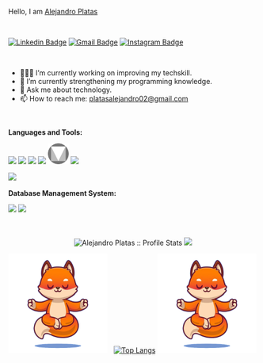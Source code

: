Hello, I am [Alejandro Platas](https://github.com/alejandroplt)

<!--<p align="center">
  <a href="https://git.io/typing-svg"><img src="https://readme-typing-svg.demolab.com?font=Fira+Code&pause=1000&color=CFE300&background=FFFFFF00&width=435&lines=Hello%2C+welcome+to+my+GitHub;I'm+Alejandro+Platas" alt="Typing SVG" /></a>
</p>-->
<br />

[![Linkedin Badge](https://img.shields.io/badge/-AlejandroPlatas-blue?style=flat&logo=Linkedin&logoColor=white&link=https://www.linkedin.com/in/alejandro-platas-96a157218/)](https://www.linkedin.com/in/alejandro-platas-96a157218/)
[![Gmail Badge](https://img.shields.io/badge/-platasalejandro02-c14438?style=flat&logo=Gmail&logoColor=white&link=mailto:platasalejandro02@gmail.com)](mailto:platasalejandro02@gmail.com)
[![Instagram Badge](https://img.shields.io/badge/-@alejandro.platas-purple?style=flat&logo=instagram&logoColor=white&link=https://www.instagram.com/alejandro.platas/?hl=es-laz)](https://www.instagram.com/alejandro.platas/?hl=es-laz)

<!--<img align="right" src="https://github.com/alejandroplt/alejandroplt/blob/main/panda-rojo.png" alt="panda-rojo" width="450px" />
<img align="right" alt="GIF" src="https://media.giphy.com/media/l3E6IlIx5f9nVjd84/giphy.gif" />
<img align="right" alt="GIF" src="https://i.pinimg.com/564x/2e/f4/19/2ef419dd92eaa5f61b4ec3de4801929f.jpg" />-->

<br />

- 👨🏽‍💻 I’m currently working on improving my techskill.
- 🌱 I’m currently strengthening my programming knowledge.
- 💬 Ask me about technology.
- 📫 How to reach me: platasalejandro02@gmail.com
<!-- 👀 Check my portfolio: https://portafolio-alejandro-plt.netlify.app/
-->
<br />

**Languages and Tools:**  

<a src="https://www.w3schools.com/html/"><img src="https://img.icons8.com/color/48/000000/html-5.png"/></a>
<a src="https://www.w3schools.com/css/"><img src="https://img.icons8.com/color/48/000000/css3.png"/></a>
<a src="https://www.docker.com/"><img src="https://img.icons8.com/color/48/000000/javascript.png"/></a>
<a src="https://getbootstrap.com/"><img src="https://img.icons8.com/color/48/000000/bootstrap.png"/></a>
<a src="https://github.com/google/material-design-lite"><img height="42" src="https://raw.githubusercontent.com/github/explore/80688e429a7d4ef2fca1e82350fe8e3517d3494d/topics/material-design/material-design.png"/></a>
<a src="https://www.w3schools.com/css/"><img height="40" src="https://upload.wikimedia.org/wikipedia/commons/thumb/2/27/PHP-logo.svg/1280px-PHP-logo.svg.png"/></a>
<!--<a src="https://www.docker.com/"><img src="https://img.icons8.com/color/48/000000/docker.png"/></a>-->
<a src="https://www.w3schools.com/css/"><img src="https://img.icons8.com/color/48/000000/java.png"/></a>
<br />

**Database Management System:**

<a src="https://www.w3schools.com/css/"><img height="60" src="https://www.logo.wine/a/logo/MySQL/MySQL-Logo.wine.svg"/></a>
<a src="https://www.docker.com/"><img src="https://img.icons8.com/color/48/000000/postgresql.png"/></a>

<br />
<br />

<div align=center>
  <img src="https://github-readme-stats.vercel.app/api?username=alejandroplt&show_icons=true&hide_border=true&title_color=47b5ff&icon_color=256D85&text_color=c9d1d9&bg_color=0d1117" alt="Alejandro Platas :: Profile Stats" />
  <img height="auto" src="https://github-readme-streak-stats.herokuapp.com/?user=alejandroplt&theme=black-ice&hide_border=true&stroke=06283d&background=0D1117&ring=47b5ff&fire=256d85&currStreakLabel=47b5ff"/>
      


<!--[![itsbeenalongday's github stats](https://github-readme-stats.vercel.app/api?username=alejandroplt&show_icons=true&line_height=21&show_icons=true&theme=great-gatsby)](https://github.com/alejandroplt)-->

</div> 

<div align=center >
  
<img src="https://github.com/alejandroplt/alejandroplt/blob/main/zorro.png" alt="zorro" style="float: left; margin-right: 10px;" width="200px" /> [![Top Langs](https://github-readme-stats.vercel.app/api/top-langs/?username=alejandroplt&layout=compact&&show_icons=true&hide_border=true&title_color=47b5ff&icon_color=256D85&text_color=c9d1d9&bg_color=0d1117)](https://github.com/alejandroplt) <img src="https://github.com/alejandroplt/alejandroplt/blob/main/zorro.png" alt="zorro" width="200px" />

</div>
